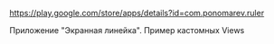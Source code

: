 https://play.google.com/store/apps/details?id=com.ponomarev.ruler

Приложение "Экранная линейка". 
Пример кастомных Views
